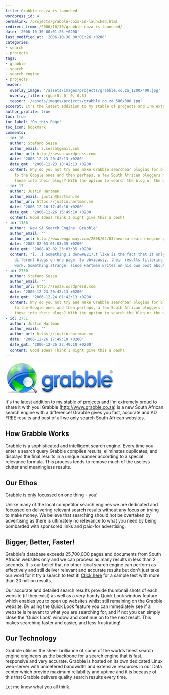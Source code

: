 ```yaml
---
title: Grabble.co.za is launched
wordpress_id: 4
permalink: /projects/grabble-coza-is-launched.html
redirect_from: /2006/10/30/grabble-coza-is-launched/
date: '2006-10-30 00:01:26 +0200'
last_modified_at: '2006-10-30 00:01:26 +0200'
categories:
- search
- projects
tags:
- grabble
- search
- search engine
- projects
header:
  overlay_image: '/assets/images/projects/grabble.co.za_1200x400.jpg'
  overlay_filter: rgba(0, 0, 0, 0.5)
  teaser: '/assets/images/projects/grabble.co.za_580x300.jpg'
excerpt: It's the latest addition to my stable of projects and I'm extremely proud to share it with you! Grabble is a new South African search engine which gives you fast, accurate and AD FREE results from only South African websites.
author_profile: true
toc: true
toc_label: "On this Page"
toc_icon: bookmark
comments:
- id: 16
  author: Stefano Sessa
  author_email: s.sessa@gmail.com
  author_url: http://sessa.wordpress.com
  date: '2006-12-23 20:42:13 +0200'
  date_gmt: '2006-12-23 18:42:13 +0200'
  content: Why do you not try and make Grabble searchbar plugins for blogs? Similar
    to the Google ones and then perhaps, a few South African bloggers might implement
    these into their blogs? With the option to search the blog or the web.
- id: 17
  author: Justin Hartman
  author_email: justin@hartman.me
  author_url: https://justin.hartman.me
  date: '2006-12-26 17:49:10 +0200'
  date_gmt: '2006-12-26 15:49:10 +0200'
  content: Good Idea! Think I might give this a bash!
- id: 1186
  author: 'New SA Search Engine: Grabble'
  author_email: ''
  author_url: http://www.woganmay.com/2008/02/03/new-sa-search-engine-grabble/
  date: '2008-02-03 01:03:35 +0200'
  date_gmt: '2008-02-02 23:03:35 +0200'
  content: "[...] Something I don&#8217;t like is the fact that it only covered 4
    different blogs on one page. So obviously, their results filtering needs some
    work. Something strange, since Hartman writes on his own post about Grabble: [...]"
- id: 2750
  author: Stefano Sessa
  author_email: ''
  author_url: http://sessa.wordpress.com
  date: '2006-12-23 20:42:13 +0200'
  date_gmt: '2006-12-24 01:42:13 +0200'
  content: Why do you not try and make Grabble searchbar plugins for blogs? Similar
    to the Google ones and then perhaps, a few South African bloggers might implement
    these into their blogs? With the option to search the blog or the web.
- id: 2751
  author: Justin Hartman
  author_email: ''
  author_url: https://justin.hartman.me
  date: '2006-12-26 17:49:10 +0200'
  date_gmt: '2006-12-26 22:49:10 +0200'
  content: Good Idea! Think I might give this a bash!
---
```

<img src="/assets/images/uploads/images/grabble.jpg" alt="Grabble.co.za South African Search Engine" />

It's the latest addition to my stable of projects and I'm extremely proud to share it with you! Grabble (<a href="http://www.grabble.co.za">http://www.grabble.co.za</a>) is a new South African search engine with a difference! Grabble gives you fast, accurate and AD FREE results and best of all we only search South African websites.

## How Grabble Works
Grabble is a sophisticated and intelligent search engine. Every time you enter a search query Grabble compiles results, eliminates duplicates, and displays the final results in a unique manner according to a special relevance formula. This process tends to remove much of the useless clutter and meaningless results.

## Our Ethos
Grabble is only focussed on one thing  - you! 

Unlike many of the local competitor search engines we are dedicated and focussed on delivering relevant search results without any focus on trying to make money. We believe that searching should not be overtaken by advertising as there is ultimately no relevance to what you need by being bombarded with sponsored links and paid-for advertising.

## Bigger, Better, Faster!
Grabble's database exceeds 25,700,000 pages and documents from South African websites only and we can process as many results in less than 2 seconds. It is our belief that no other local search engine can perform as effectively and still deliver relevant and accurate results but don't just take our word for it try a search to test it! <a href="http://www.grabble.co.za/search.php?search=za&amp;type=Web" target="_blank">Click here</a> for a sample test with more than 20 million results. 

Our accurate and detailed search results provide thumbnail shots of each website (if they exist) as well as a very handy Quick Look window feature which enables you to open up websites whilst still remaining on the Grabble website. By using the Quick Look feature you can immediately see if a website is relevant to what you are searching for, and if not you can simply close the 'Quick Look' window and continue on to the next result. This makes searching  faster and easier, and less frustrating!

## Our Technology
Grabble utilises the sheer brilliance of some of the worlds finest search engine engineers as the backbone for a search engine that is fast, responsive and very accurate. Grabble is hosted on its own dedicated Linux web-server with unmetered bandwidth and extensive resources in our Data center which provide maximum reliability and uptime and it is because of this that Grabble delivers quality search results every time.

Let me know what you all think.

